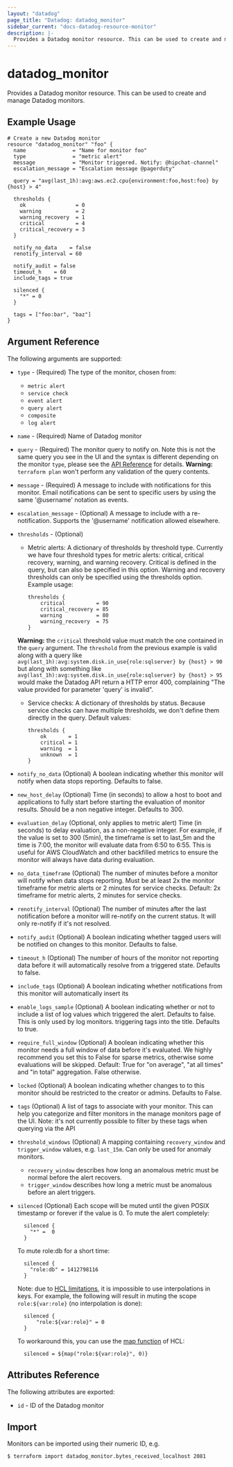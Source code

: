 ```yaml
---
layout: "datadog"
page_title: "Datadog: datadog_monitor"
sidebar_current: "docs-datadog-resource-monitor"
description: |-
  Provides a Datadog monitor resource. This can be used to create and manage monitors.
---
```


# datadog_monitor

Provides a Datadog monitor resource. This can be used to create and manage Datadog monitors.

## Example Usage

```hcl
# Create a new Datadog monitor
resource "datadog_monitor" "foo" {
  name               = "Name for monitor foo"
  type               = "metric alert"
  message            = "Monitor triggered. Notify: @hipchat-channel"
  escalation_message = "Escalation message @pagerduty"

  query = "avg(last_1h):avg:aws.ec2.cpu{environment:foo,host:foo} by {host} > 4"

  thresholds {
    ok                = 0
    warning           = 2
    warning_recovery  = 1
    critical          = 4
    critical_recovery = 3
  }

  notify_no_data    = false
  renotify_interval = 60

  notify_audit = false
  timeout_h    = 60
  include_tags = true

  silenced {
    "*" = 0
  }

  tags = ["foo:bar", "baz"]
}
```

## Argument Reference

The following arguments are supported:

* `type` - (Required) The type of the monitor, chosen from:
    * `metric alert`
    * `service check`
    * `event alert`
    * `query alert`
    * `composite`
    * `log alert`    
* `name` - (Required) Name of Datadog monitor
* `query` - (Required) The monitor query to notify on. Note this is not the same query you see in the UI and
    the syntax is different depending on the monitor `type`, please see the [API Reference](https://docs.datadoghq.com/api/?lang=python#create-a-monitor) for details. **Warning:** `terraform plan` won't perform any validation of the query contents.
* `message` - (Required) A message to include with notifications for this monitor.
    Email notifications can be sent to specific users by using the same '@username' notation as events.
* `escalation_message` - (Optional) A message to include with a re-notification. Supports the '@username'
    notification allowed elsewhere.
* `thresholds` - (Optional)
    * Metric alerts:
    A dictionary of thresholds by threshold type. Currently we have four threshold types for metric alerts: critical, critical recovery, warning, and warning recovery. Critical is defined in the query, but can also be specified in this option. Warning and recovery thresholds can only be specified using the thresholds option.
    Example usage:
        ```
        thresholds {
            critical          = 90
            critical_recovery = 85
            warning           = 80
            warning_recovery  = 75
        }
        ```
    **Warning:** the `critical` threshold value must match the one contained in the `query` argument. The `threshold` from the previous example is valid along with a query like `avg(last_1h):avg:system.disk.in_use{role:sqlserver} by {host} > 90` but
    along with something like `avg(last_1h):avg:system.disk.in_use{role:sqlserver} by {host} > 95` would make the Datadog API return a HTTP error 400, complaining "The value provided for parameter 'query' is invalid".
    * Service checks:
    A dictionary of thresholds by status. Because service checks can have multiple thresholds, we don't define them directly in the query.
    Default values:
        ```
        thresholds {
            ok       = 1
            critical = 1
            warning  = 1
            unknown  = 1
        }
        ```

* `notify_no_data` (Optional) A boolean indicating whether this monitor will notify when data stops reporting. Defaults
    to false.
* `new_host_delay` (Optional) Time (in seconds) to allow a host to boot and
    applications to fully start before starting the evaluation of monitor
    results. Should be a non negative integer. Defaults to 300.
* `evaluation_delay` (Optional, only applies to metric alert) Time (in seconds) to delay evaluation, as a non-negative integer.
    For example, if the value is set to 300 (5min), the timeframe is set to last_5m and the time is 7:00,
    the monitor will evaluate data from 6:50 to 6:55. This is useful for AWS CloudWatch and other backfilled
    metrics to ensure the monitor will always have data during evaluation.
* `no_data_timeframe` (Optional) The number of minutes before a monitor will notify when data stops reporting. Must be at
    least 2x the monitor timeframe for metric alerts or 2 minutes for service checks. Default: 2x timeframe for
    metric alerts, 2 minutes for service checks.
* `renotify_interval` (Optional) The number of minutes after the last notification before a monitor will re-notify
    on the current status. It will only re-notify if it's not resolved.
* `notify_audit` (Optional) A boolean indicating whether tagged users will be notified on changes to this monitor.
    Defaults to false.
* `timeout_h` (Optional) The number of hours of the monitor not reporting data before it will automatically resolve
    from a triggered state. Defaults to false.
* `include_tags` (Optional) A boolean indicating whether notifications from this monitor will automatically insert its
* `enable_logs_sample` (Optional) A boolean indicating whether or not to include a list of log values which triggered the alert. Defaults to false. This is only used by log monitors.
    triggering tags into the title. Defaults to true.
* `require_full_window` (Optional) A boolean indicating whether this monitor needs a full window of data before it's evaluated.
    We highly recommend you set this to False for sparse metrics, otherwise some evaluations will be skipped.
    Default: True for "on average", "at all times" and "in total" aggregation. False otherwise.
* `locked` (Optional) A boolean indicating whether changes to to this monitor should be restricted to the creator or admins. Defaults to False.
* `tags` (Optional) A list of tags to associate with your monitor. This can help you categorize and filter monitors in the manage monitors page of the UI. Note: it's not currently possible to filter by these tags when querying via the API
* `threshold_windows` (Optional) A mapping containing `recovery_window` and `trigger_window` values, e.g. `last_15m`. Can only be used for anomaly monitors.
  * `recovery_window` describes how long an anomalous metric must be normal before the alert recovers.
  * `trigger_window`  describes how long a metric must be anomalous before an alert triggers.
* `silenced` (Optional) Each scope will be muted until the given POSIX timestamp or forever if the value is 0.
    To mute the alert completely:

        silenced {
          "*" =  0
        }

    To mute role:db for a short time:

        silenced {
          "role:db" = 1412798116
        }

    Note: due to [HCL limitations](https://github.com/hashicorp/terraform/issues/2042), it is impossible to use interpolations in keys.
    For example, the following will result in muting the scope `role:${var:role}` (no interpolation is done):

        silenced {
            "role:${var:role}" = 0
        }

    To workaround this, you can use the [map function](https://www.terraform.io/docs/configuration/functions/map.html) of HCL:

        silenced = ${map("role:${var:role}", 0)}

## Attributes Reference

The following attributes are exported:

* `id` - ID of the Datadog monitor

## Import

Monitors can be imported using their numeric ID, e.g.

```
$ terraform import datadog_monitor.bytes_received_localhost 2081
```
